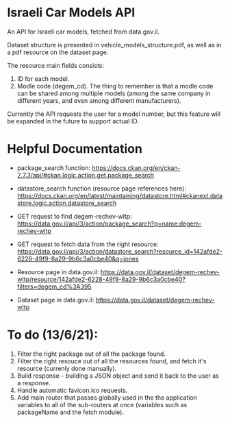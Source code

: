 # Israeli Car Models API
An API for Israeli car models, fetched from data.gov.il.

Dataset structure is presented in vehicle_models_structure.pdf,
as well as in a pdf resource on the dataset page.

The resource main fields consists:
1) ID for each model.
2) Modle code (degem_cd).
The thing to remember is that a modle code can be shared among multiple models (among the same company in different years,
and even among different manufacturers).

Currently the API requests the user for a model number, but this feature will be expanded in the future to support actual ID.

# Helpful Documentation
- package_search function:
https://docs.ckan.org/en/ckan-2.7.3/api/#ckan.logic.action.get.package_search

- datastore_search function (resource page references here):
https://docs.ckan.org/en/latest/maintaining/datastore.html#ckanext.datastore.logic.action.datastore_search

- GET request to find degem-rechev-wltp:
https://data.gov.il/api/3/action/package_search?q=name:degem-rechev-wltp

- GET request to fetch data from the right resource:
https://data.gov.il/api/3/action/datastore_search?resource_id=142afde2-6228-49f9-8a29-9b6c3a0cbe40&q=jones

- Resource page in data.gov.il:
https://data.gov.il/dataset/degem-rechev-wltp/resource/142afde2-6228-49f9-8a29-9b6c3a0cbe40?filters=degem_cd%3A395

- Dataset page in data.gov.il:
https://data.gov.il/dataset/degem-rechev-wltp

# To do (13/6/21):
1) Filter the right package out of all the package found.
2) Filter the right resouce out of all the resources found, and fetch it's resource (currenly done manually).
3) Build response - building a JSON object and send it back to the user as a response.
3) Handle automatic favicon.ico requests.
4) Add main router that passes globally used in the the application variables to all of the sub-routers at once 
    (variables such as packageName and the fetch module).
